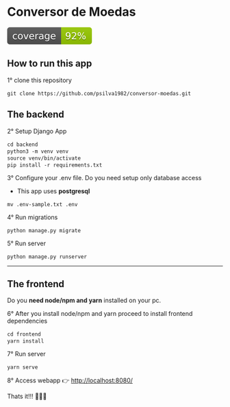# Conversor de Moedas

[![coverage report](https://github.com/psilva1982/conversor-moedas/blob/main/backend/coverage.svg)](https://github.com/psilva1982/conversor-moedas/blob/main/backend/coverage.svg)


## How to run this app

1° clone this repository

```
git clone https://github.com/psilva1982/conversor-moedas.git
```
## The backend
2° Setup Django App
```
cd backend
python3 -m venv venv
source venv/bin/activate
pip install -r requirements.txt
```
3° Configure your .env file. Do you need setup only database access
- This app uses **postgresql**
```
mv .env-sample.txt .env
```

4° Run migrations
```
python manage.py migrate
```

5° Run server
```
python manage.py runserver
```
---
## The frontend
Do you **need node/npm and yarn** installed on your pc.

6° After you install node/npm and yarn proceed to install frontend dependencies
```
cd frontend
yarn install
```
7° Run server
```
yarn serve
```

8° Access webapp 👉 [http://localhost:8080/](http://localhost:8080/)

Thats it!!! 🤘🤘🤘
